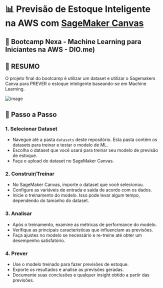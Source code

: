 # 📊 Previsão de Estoque Inteligente na AWS com [SageMaker Canvas](https://aws.amazon.com/pt/sagemaker/canvas/)

## 🎯 Bootcamp Nexa - Machine Learning para Iniciantes na AWS - DIO.me)

## 📰 RESUMO

O projeto final do bootcamp é utilizar um dataset e utilizar o Sagemakers Canva para  PREVER o estoque inteligente baseando-se em Machine Learning.

![image](https://github.com/digitalinnovationone/lab-aws-sagemaker-canvas-estoque/assets/730492/72f5c21f-5562-491e-aa42-2885a3184650)

## 🚀 Passo a Passo

### 1. Selecionar Dataset

-   Navegue até a pasta `datasets` deste repositório. Esta pasta contém os datasets para treinar e testar o modelo de ML. 
-   Escolha o dataset que você usará para treinar seu modelo de previsão de estoque.
-   Faça o upload do dataset no SageMaker Canvas.

### 2. Construir/Treinar

-   No SageMaker Canvas, importe o dataset que você selecionou.
-   Configure as variáveis de entrada e saída de acordo com os dados.
-   Inicie o treinamento do modelo. Isso pode levar algum tempo, dependendo do tamanho do dataset.

### 3. Analisar

-   Após o treinamento, examine as métricas de performance do modelo.
-   Verifique as principais características que influenciam as previsões.
-   Faça ajustes no modelo se necessário e re-treine até obter um desempenho satisfatório.

### 4. Prever

-   Use o modelo treinado para fazer previsões de estoque.
-   Exporte os resultados e analise as previsões geradas.
-   Documente suas conclusões e qualquer insight obtido a partir das previsões.

